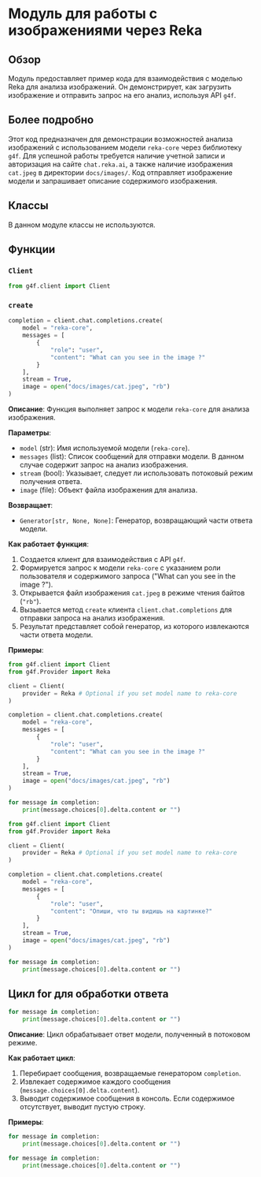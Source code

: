 # Модуль для работы с изображениями через Reka

## Обзор

Модуль предоставляет пример кода для взаимодействия с моделью Reka для анализа изображений. Он демонстрирует, как загрузить изображение и отправить запрос на его анализ, используя API `g4f`.

## Более подробно

Этот код предназначен для демонстрации возможностей анализа изображений с использованием модели `reka-core` через библиотеку `g4f`. Для успешной работы требуется наличие учетной записи и авторизация на сайте `chat.reka.ai`, а также наличие изображения `cat.jpeg` в директории `docs/images/`. Код отправляет изображение модели и запрашивает описание содержимого изображения.

## Классы

В данном модуле классы не используются.

## Функции

### `Client`

```python
from g4f.client import Client
```

### `create`

```python
completion = client.chat.completions.create(
    model = "reka-core",
    messages = [
        {
            "role": "user",
            "content": "What can you see in the image ?"
        }
    ],
    stream = True,
    image = open("docs/images/cat.jpeg", "rb")
)
```

**Описание**: Функция выполняет запрос к модели `reka-core` для анализа изображения.

**Параметры**:

*   `model` (str): Имя используемой модели (`reka-core`).
*   `messages` (list): Список сообщений для отправки модели. В данном случае содержит запрос на анализ изображения.
*   `stream` (bool): Указывает, следует ли использовать потоковый режим получения ответа.
*   `image` (file): Объект файла изображения для анализа.

**Возвращает**:

*   `Generator[str, None, None]`: Генератор, возвращающий части ответа модели.

**Как работает функция**:

1.  Создается клиент для взаимодействия с API `g4f`.
2.  Формируется запрос к модели `reka-core` с указанием роли пользователя и содержимого запроса ("What can you see in the image ?").
3.  Открывается файл изображения `cat.jpeg` в режиме чтения байтов (`"rb"`).
4.  Вызывается метод `create` клиента `client.chat.completions` для отправки запроса на анализ изображения.
5.  Результат представляет собой генератор, из которого извлекаются части ответа модели.

**Примеры**:

```python
from g4f.client import Client
from g4f.Provider import Reka

client = Client(
    provider = Reka # Optional if you set model name to reka-core
)

completion = client.chat.completions.create(
    model = "reka-core",
    messages = [
        {
            "role": "user",
            "content": "What can you see in the image ?"
        }
    ],
    stream = True,
    image = open("docs/images/cat.jpeg", "rb")
)

for message in completion:
    print(message.choices[0].delta.content or "")
```
```python
from g4f.client import Client
from g4f.Provider import Reka

client = Client(
    provider = Reka # Optional if you set model name to reka-core
)

completion = client.chat.completions.create(
    model = "reka-core",
    messages = [
        {
            "role": "user",
            "content": "Опиши, что ты видишь на картинке?"
        }
    ],
    stream = True,
    image = open("docs/images/cat.jpeg", "rb")
)

for message in completion:
    print(message.choices[0].delta.content or "")
```

## Цикл for для обработки ответа

```python
for message in completion:
    print(message.choices[0].delta.content or "")
```

**Описание**: Цикл обрабатывает ответ модели, полученный в потоковом режиме.

**Как работает цикл**:

1.  Перебирает сообщения, возвращаемые генератором `completion`.
2.  Извлекает содержимое каждого сообщения (`message.choices[0].delta.content`).
3.  Выводит содержимое сообщения в консоль. Если содержимое отсутствует, выводит пустую строку.

**Примеры**:

```python
for message in completion:
    print(message.choices[0].delta.content or "")
```
```python
for message in completion:
    print(message.choices[0].delta.content or "")